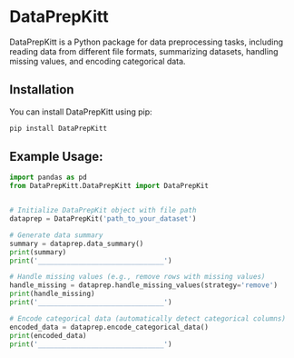# DataPrepKitt

DataPrepKitt is a Python package for data preprocessing tasks, including reading data from different file formats, summarizing datasets, handling missing values, and encoding categorical data.

## Installation

You can install DataPrepKitt using pip:

```python
pip install DataPrepKitt
```

## Example Usage:

```python
import pandas as pd
from DataPrepKitt.DataPrepKitt import DataPrepKit


# Initialize DataPrepKit object with file path
dataprep = DataPrepKit('path_to_your_dataset')

# Generate data summary
summary = dataprep.data_summary()
print(summary)
print('_______________________________')

# Handle missing values (e.g., remove rows with missing values)
handle_missing = dataprep.handle_missing_values(strategy='remove')
print(handle_missing)
print('_______________________________')

# Encode categorical data (automatically detect categorical columns)
encoded_data = dataprep.encode_categorical_data()
print(encoded_data)
print('_______________________________')

```
